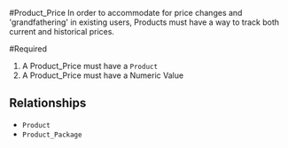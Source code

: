 #Product_Price
In order to accommodate for price changes and 'grandfathering' in existing users, Products must have a way to track both current and historical prices.

#Required
1. A Product_Price must have a `Product`
2. A Product_Price must have a Numeric Value

## Relationships
* `Product`
* `Product_Package`